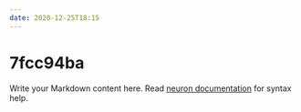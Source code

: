 ```yaml
---
date: 2020-12-25T18:15
---
```


# 7fcc94ba

Write your Markdown content here. Read [neuron documentation](https://neuron.zettel.page/2011404.html) for syntax help.

